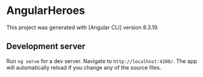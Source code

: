 # AngularHeroes

This project was generated with [Angular CLI] version 8.3.19.

## Development server

Run `ng serve` for a dev server. Navigate to `http://localhost:4200/`. The app will automatically reload if you change any of the source files.

